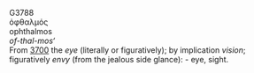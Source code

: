 <body>
  <p>G3788<br>  ὀφθαλμός  <br> ophthalmos  <br><i>of-thal-mos‘ </i><br>From <a href="g3700.htm">3700</a>  the <i>eye</i> (literally or figuratively); by implication <i>vision</i>; figuratively <i>envy</i> (from the jealous side glance): - eye, sight.<br></p>
 </body>